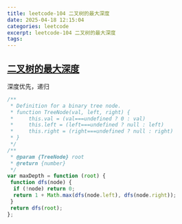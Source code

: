 ```yaml
---
title: leetcode-104 二叉树的最大深度
date: 2025-04-18 12:15:04
categories: leetcode
excerpt: leetcode-104 二叉树的最大深度
tags:
---
```


## [二叉树的最大深度](https://leetcode.cn/problems/maximum-depth-of-binary-tree/description/)

深度优先，递归

```js
/**
 * Definition for a binary tree node.
 * function TreeNode(val, left, right) {
 *     this.val = (val===undefined ? 0 : val)
 *     this.left = (left===undefined ? null : left)
 *     this.right = (right===undefined ? null : right)
 * }
 */
/**
 * @param {TreeNode} root
 * @return {number}
 */
var maxDepth = function (root) {
 function dfs(node) {
  if (!node) return 0;
  return 1 + Math.max(dfs(node.left), dfs(node.right));
 }
 return dfs(root);
};
```
